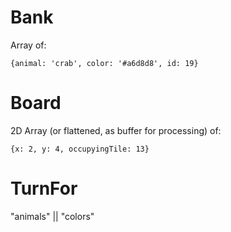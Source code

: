 # Bank

Array of:
```
{animal: 'crab', color: '#a6d8d8', id: 19}
```

# Board

2D Array (or flattened, as buffer for processing) of:
```
{x: 2, y: 4, occupyingTile: 13}
```

# TurnFor

"animals" || "colors"